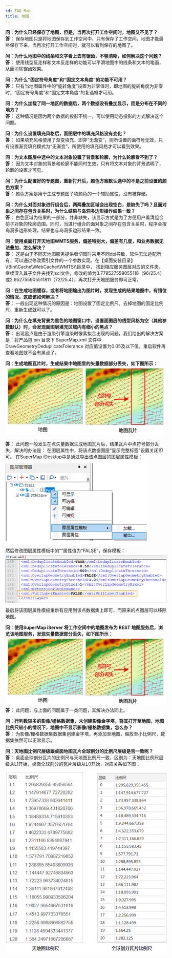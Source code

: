 ```yaml
---
id: FAQ_Map
title: 地图
---
```

**问：为什么已经保存了地图，但是，当再次打开工作空间时，地图又不见了？**   
**答：**   保存地图只是将地图保存到工作空间中，只有保存了工作空间，地图才能最终保存下来，当再次打开工作空间时，就可以看到保存的地图了。  

**问：为什么地图中的线条和文字看上去有锯齿，不够清晰，如何解决这个问题？**  
**答：**   使用线型反走样和文本反走样的功能可以平滑地图中的线条和文本的笔画，从而消除锯齿效果。  

**问：为什么“固定符号角度”和“固定文本角度”的功能不可用？**  
**答：**   只有当地图属性中的“旋转角度”设置为非零值时，即地图的旋转角度为非零时，“固定符号角度”和“固定文本角度”的复选框才可用。    

**问：为什么加载了同一地区的数据后，两个数据没有叠加显示，而是分布在不同的地方？**  
**答：**   这种情况是因为两个数据的投影不统一，可以使用动态投影的方式解决这个问题。   

**问：为什么设置填充风格后，面图层中的填充风格没有变化？**  
**答：**   如果填充风格使用了渐变填充，即非“无渐变”，则所设置的面符号无效，只有设置渐变填充模式为“无渐变”，所使用的填充风格才可以看到效果。   

**问：为文本图层中选中的文本对象设置了背景和轮廓，为什么轮廓看不到了？**  
**答：**   因为文本对象的背景和轮廓不能同时生效，只有将文本对象的背景透明了，轮廓的设置才可见。  

**问：为什么配置好的专题图，重新打开后，颜色方案默认选中的不是之前设置的颜色方案？**  
**答：**   颜色方案是用于生成专题图子项颜色的一个辅助属性，没有被存储。    

**问：为什么对面对象进行组合后，两两叠加区域会出现空白，是缺失了吗？且面对象之间存在包含关系时，为什么结果与岛洞多边形操作结果一致？**  
**答：** 白色区域为结果的一部分，并非缺失，该显示方式是为了方便用户看清组合前子对象的轮廓范围。同时，当进行组合的面对象之间存在包含关系时，程序会按岛洞多边形处理，结果也与岛洞多边形结果一致。    

**问：使用桌面打开天地图WMTS服务，偏差特别大，偏差有几度，和业务数据无法叠加，怎么解决？**  
**答：** 
这是由于不同天地图服务提供者切图时采用不同dpi导致，软件无法适配所有，可以通过修改索引文件的一个参数实现。在【桌面安装目录】\\\Bin\\\Cache\\\WebCache\\\WMTS\\\目录中，
找到相应服务图层对应的文件夹，继续深入其子文件夹找到sci文件，修改的值为3.779527559055118（96/25.4）或2.952755905511811（72/25.4），再次打开天地图服务即可正常。   

**问：在生成地图缓存，或者将地图输出为图片时，发现生成的结果地图中，有错位的情况，这应该如何解决？**  
**答：**   一般出现这种情况的原因是：地图设置了固定比例尺。去掉地图的固定比例尺，重新生成就可以了。   
 
**问：为什么在填充背景为黑色的地图窗口中，设置面图层的线型风格为空（其他参数默认）时，会发现面图层填充区域内有细小的黑点？**  
**答：**   出现黑点是由于渲染引擎渲染时像素拟合出现的问题，我们给出的解决方案是：将产品包 bin 目录下 SuperMap.xml 文件中 DrawGeometryDeduplicateTolerance 对应值设置为0.05及以下值，重启软件再查看地图就不会有黑点了。  

**问：生成地图瓦片时，生成结果中地图里的矢量数据部分丢失，如下图所示：**  
![](img/map1.png)   

**答：**   此问题一般发生在点矢量数据生成地图瓦片后，结果瓦片中点符号部分丢失，解决的办法是：
在图层属性中，将该点数据图层“显示完整标签”设置关闭即可。 在SuperMap iDesktop中是通过导出该点图层的图层属性模板：  
![](img/map3.png)  
然后修改图层属性模板中的“”属性值为“FALSE”，保存模板：  
![](img/map2.png)  
最后将该图层属性模板重新有应用到该点数据集上即可，而原来的点图层可以移除地图。  

**问：使用SuperMap iServer 将工作空间中的地图发布为 REST 地图服务后，浏览该地图服务，发现矢量数据部分丢失，如下图所示：**  
![](img/map1.png)  
**答：**   此问题，与上面的问题属于一类问题，其解决办法同上。    

**问：行列数较多的影像/栅格数据集，未创建影像金字塔，将其打开至地图，地图比例尺较小的情况下，地图中不显示影像/栅格数据集，怎么办？**  
**答：**   为影像/栅格数据集数据集创建金字塔，再添加至地图，缩放至小比例尺，数据集依然可以正常显示。  

**问：天地图比例尺层级跟桌面地图瓦片全球剖分的比例尺层级是否一致呢？**  
**答：**   桌面全球剖分瓦片的比例尺与天地图比例尺一致，区别为：天地图比例尺层级从L1开始，桌面全球剖分的瓦片层级从L0开始，对应关系如下图：

![](img/MapScale.png)  
  


